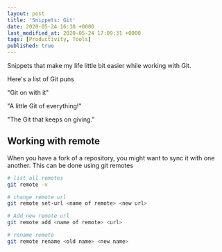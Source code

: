 ```yaml
---
layout: post
title: 'Snippets: Git'
date: 2020-05-24 16:30 +0000
last_modified_at: 2020-05-24 17:09:31 +0000
tags: [Productivity, Tools]
published: true
---
```


Snippets that make my life little bit easier while working with Git.

Here's a list of Git puns

"Git on with it"

"A little Git of everything!"

"The Git that keeps on giving."

<!-- more -->

## Working with remote
When you have a fork of a repository, you might want to sync it with one another.
This can be done using git remotes

```bash
# list all remotes
git remote -v

# change remote url
git remote set-url <name of remote> <new url>

# Add new remote url
git remote add <name of remote> <url>

# rename remote
git remote rename <old name> <new name>

```

